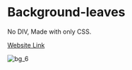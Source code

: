 # Background-leaves

No DIV, Made with only CSS.

[Website Link](https://background-leaves.netlify.app/)

![bg_6](https://user-images.githubusercontent.com/77884951/183903669-a0ee078d-60f1-4e30-9070-786c39811051.PNG)
